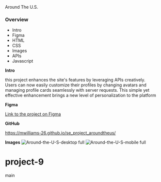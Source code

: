 Around The U.S.

### Overview  

* Intro  
* Figma
* HTML
* CSS
* Images
* APIs
* Javascript 
  
**Intro**
  
this project enhances the site's features by leveraging APIs creatively. Users can now easily customize their profiles by changing avatars and managing profile cards seamlessly with server requests. This simple yet effective enhancement brings a new level of personalization to the platform  
  
**Figma**  
  
[Link to the project on Figma](https://www.figma.com/file/ii4xxsJ0ghevUOcssTlHZv/Sprint-3%3A-Around-the-US?node-id=0%3A1)  

**GitHub**  

https://mwilliams-26.github.io/se_project_aroundtheus/

**Images** 
![Around-the-U-S-desktop full](https://github.com/MWilliams-26/se_project_aroundtheus/assets/129562325/761fbc77-619d-456c-a97d-6b82bef90e40)
![Around-the-U-S-mobile full](https://github.com/MWilliams-26/se_project_aroundtheus/assets/129562325/b146bc42-4eaf-42c8-ac84-c8be837222cc)


project-9
=======

 main
